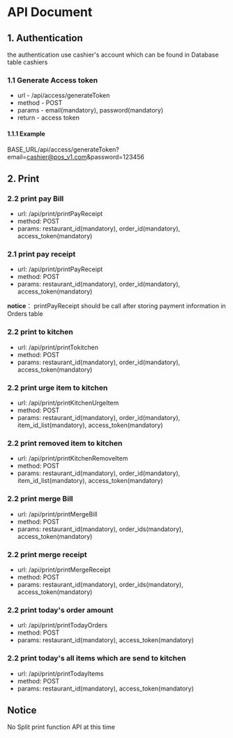 # API Document

## 1. Authentication
the authentication use cashier's account which can be found in Database table cashiers

### 1.1 Generate Access token
- url - /api/access/generateToken
- method - POST
- params - email(mandatory), password(mandatory)
- return - access token

#### 1.1.1 Example
BASE_URL/api/access/generateToken?email=cashier@pos_v1.com&password=123456

## 2. Print
### 2.2 print pay Bill
- url: /api/print/printPayReceipt
- method: POST
- params: restaurant_id(mandatory), order_id(mandatory), access_token(mandatory)

### 2.1 print pay receipt
- url: /api/print/printPayReceipt
- method: POST
- params: restaurant_id(mandatory), order_id(mandatory), access_token(mandatory)

**notice**： printPayReceipt should be call after storing payment information in Orders table

### 2.2 print to kitchen
- url: /api/print/printTokitchen
- method: POST
- params: restaurant_id(mandatory), order_id(mandatory), access_token(mandatory)

### 2.2 print urge item to kitchen
- url: /api/print/printKitchenUrgeItem
- method: POST
- params: restaurant_id(mandatory), order_id(mandatory), item_id_list(mandatory), access_token(mandatory)

### 2.2 print removed item to kitchen
- url: /api/print/printKitchenRemoveItem
- method: POST
- params: restaurant_id(mandatory), order_id(mandatory), item_id_list(mandatory), access_token(mandatory)

### 2.2 print merge Bill
- url: /api/print/printMergeBill
- method: POST
- params: restaurant_id(mandatory), order_ids(mandatory), access_token(mandatory)

### 2.2 print merge receipt
- url: /api/print/printMergeReceipt
- method: POST
- params: restaurant_id(mandatory), order_ids(mandatory), access_token(mandatory)

### 2.2 print today's order amount
- url: /api/print/printTodayOrders
- method: POST
- params: restaurant_id(mandatory), access_token(mandatory)

### 2.2 print today's all items which are send to kitchen
- url: /api/print/printTodayItems
- method: POST
- params: restaurant_id(mandatory), access_token(mandatory)


## Notice
No Split print function API at this time
